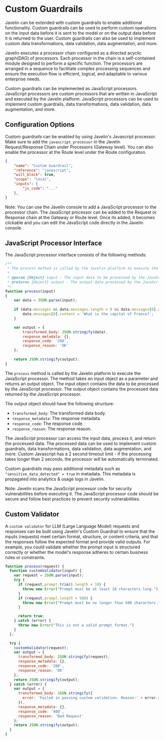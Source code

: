 # Custom Guardrails

Javelin can be extended with custom guardrails to enable additional functionality. Custom guardrails can be used to perform custom operations on the input data before it is sent to the model or on the output data before it is returned to the user. Custom guardrails can also be used to implement custom data transformations, data validation, data augmentation, and more. 

Javelin executes a processor chain configured as a directed acyclic graph(DAG) of processors. Each processor in the chain is a self-contained module designed to perform a specific function. The processors are arranged in a sequence to facilitate complex processing sequences and ensure the execution flow is efficient, logical, and adaptable to various enterprise needs. 

Custom guardrails can be implemented as JavaScript processors. JavaScript processors are custom processors that are written in JavaScript and executed by the Javelin platform. JavaScript processors can be used to implement custom guardrails, data transformations, data validation, data augmentation, and more.

## Configuration Options

Custom guardrails can be enabled by using Javelin's Javascript processor. Make sure to add the `javascript_processor` in the Javelin Request/Response Chain under Processors (Gateway level). You can also enable the processor at the Route level under the Route configuration.

```json
{
    "name": "Custom Guardrail",
    "reference": "javascript",
    "will_block": true,
    "scope": "local",
    "inputs": {
        "js_code": "..."
    },
}
```

Note: You can use the Javelin console to add a JavaScript processor to the processor chain. The JavaScript processor can be added to the Request or Response chain at the Gateway or Route level. Once its added, it becomes clickable and you can edit the JavaScript code directly in the Javelin console.

## JavaScript Processor Interface

The JavaScript processor interface consists of the following methods:

```javascript
/**
 * The process method is called by the Javelin platform to execute the JavaScript processor.
 * 
 * @param {Object} input - The input data to be processed by the JavaScript processor.
 * @returns {Object} output - The output data processed by the JavaScript processor.
 */
function process(input) 
{ 
    var data = JSON.parse(input); 
    
    if (data.messages && data.messages.length > 0 && data.messages[0].content === 'What is the capital of country?') {
        data.messages[0].content = 'What is the capital of France?'; 
    } 

    var output = { 
        transformed_body: JSON.stringify(data), 
        response_metadata: {}, 
        response_code: '200', 
        response_reason: 'OK' 
    }; 
    
    return JSON.stringify(output); 
}
```

The `process` method is called by the Javelin platform to execute the JavaScript processor. The method takes an input object as a parameter and returns an output object. The input object contains the data to be processed by the JavaScript processor. The output object contains the processed data returned by the JavaScript processor.

The output object should have the following structure:

- `transformed_body`: The transformed data body.
- `response_metadata`: The response metadata.
- `response_code`: The response code.
- `response_reason`: The response reason.

The JavaScript processor can access the input data, process it, and return the processed data. The processed data can be used to implement custom guardrails, data transformations, data validation, data augmentation, and more. Custom Javascript has a 2 second timeout limit - if the processing takes longer than 2 seconds, the processor will be automatically terminated.

Custom guardrails may pass additional metadata such as `"sensitive_data_detected" = true` in metadata. This metadata is propagated into analytics & usage logs in Javelin. 

Note: Javelin scans the JavaScript processor code for security vulnerabilities before executing it. The JavaScript processor code should be secure and follow best practices to prevent security vulnerabilities.

## Custom Validator

A `custom validator` for LLM (Large Language Model) requests and responses can be built using Javelin's Custom Guardrail to ensure that the inputs (requests) meet certain format, structure, or content criteria, and that the responses follow the expected format and provide valid outputs. For example, you could validate whether the prompt input is structured correctly or whether the model's response adheres to certain business rules or constraints.

```javascript
function process(request) {
  function customValidator(input) {
    var request = JSON.parse(input);
    try {
      if (request.prompt.trim().length < 10) {
        throw new Error("Prompt must be at least 10 characters long.");
      }
      if (request.prompt.length > 500) {
        throw new Error("Prompt must be no longer than 500 characters.");
      }

      return true;
    } catch (error) {
      throw new Error("This is not a valid prompt format.")
    }
  };

  try {
    customValidator(request);
    var output = {
      transformed_body: JSON.stringify(request),
      response_metadata: {},
      response_code: '200',
      response_reason: 'OK'
    };
    return JSON.stringify(output);
  } catch (error) {
    var output = {
      transformed_body: JSON.stringify({
        error: 'Failed in passing custom validation. Reason:' + error.message
      }),
      response_metadata: {},
      response_code: '400',
      response_reason: 'Bad Request'
    };
    return JSON.stringify(output);
  }
}
```
